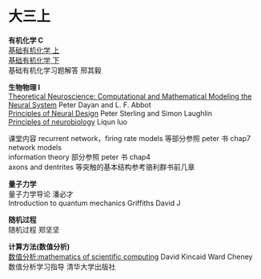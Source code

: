 # 大三上

**有机化学 C**\
[基础有机化学 上](http://opac.lib.ustc.edu.cn/opac/item.php?marc_no=52674143505641694d44656e7a4a484b7368513575513d3d)\
[基础有机化学 下](http://opac.lib.ustc.edu.cn/opac/item.php?marc_no=364b64714d377538514a42546855424e624a2b6e42773d3d)\
基础有机化学习题解答 邢其毅

**生物物理 I**\
[Theoretical Neuroscience: Computational and Mathematical Modeling the Neural System](https://mitpress.ublish.com/book/theoretical-neuroscience) Peter Dayan and L. F. Abbot\
[Principles of Neural Design](https://mitpress.mit.edu/books/principles-neural-design) Peter Sterling and Simon Laughlin\
[Principles of neurobiology](http://opac.lib.ustc.edu.cn/opac/item.php?marc_no=396652524366693750454863394b634469766c3041773d3d) Liqun luo

课堂内容 recurrent network，firing rate models 等部分参照 peter 书 chap7 network models\
information theory 部分参照 peter 书 chap4\
axons and dentrites 等突触的基本结构参考骆利群书前几章

**量子力学**\
量子力学导论 潘必才\
Introduction to quantum mechanics Griffiths David J

**随机过程**\
随机过程 郑坚坚

**计算方法(数值分析)**\
[数值分析:mathematics of scientific computing](http://opac.lib.ustc.edu.cn/opac/item.php?marc_no=4c4a7479443452592f54396c395a5864715670464c513d3d) David Kincaid Ward Cheney\
数值分析学习指导 清华大学出版社
